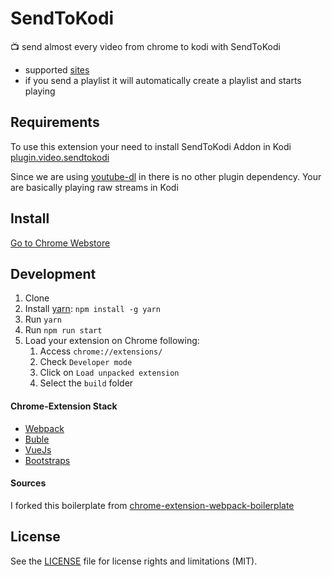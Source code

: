 # SendToKodi

:tv: send almost every video from chrome to kodi with SendToKodi

- supported [sites](https://rg3.github.io/youtube-dl/supportedsites.html)
- if you send a playlist it will automatically create a playlist and starts playing

## Requirements

To use this extension your need to install SendToKodi Addon in Kodi
[plugin.video.sendtokodi](https://github.com/firsttris/plugin.video.sendtokodi)

Since we are using [youtube-dl](https://github.com/rg3/youtube-dl) in there is no other plugin dependency.
Your are basically playing raw streams in Kodi

## Install
[Go to Chrome Webstore](https://chrome.google.com/webstore/detail/sendtokodi/gbcpfpcacakaadapjcdchbdmdnfbnbaf)

## Development

1. Clone
2. Install [yarn](https://yarnpkg.com): `npm install -g yarn`
3. Run `yarn`
6. Run `npm run start`
7. Load your extension on Chrome following:
    1. Access `chrome://extensions/`
    2. Check `Developer mode`
    3. Click on `Load unpacked extension`
    4. Select the `build` folder

#### Chrome-Extension Stack
- [Webpack](https://webpack.github.io/)
- [Buble](https://buble.surge.sh/)
- [VueJs](https://github.com/vuejs/vue)
- [Bootstraps](https://github.com/twbs/bootstrap)

#### Sources
I forked this boilerplate from [chrome-extension-webpack-boilerplate](https://github.com/samuelsimoes/chrome-extension-webpack-boilerplate)

## License
See the [LICENSE](LICENSE.md) file for license rights and limitations (MIT).
